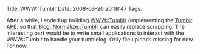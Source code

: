 Title: WWW::Tumblr
Date: 2008-03-20 20:18:47
Tags: 

After a while, I ended up building <a href="http://search.cpan.org/~damog/WWW-Tumblr-2/lib/WWW/Tumblr.pm" target="_blank">WWW::Tumblr</a> (implementing the <a href="http://www.tumblr.com/api" target="_blank">Tumblr API</a>), so that<a href="http://search.cpan.org/~damog/Blog-Normalize-0.0rc2/lib/Blog/Normalize/Tumblr.pm" target="_blank"> Blog::Normalize::Tumblr</a> can easily replace scrapping. The interesting part would be to write small applications to interact with the WWW::Tumblr to handle your tumblelog. Only file uploads missing for now. For now.
